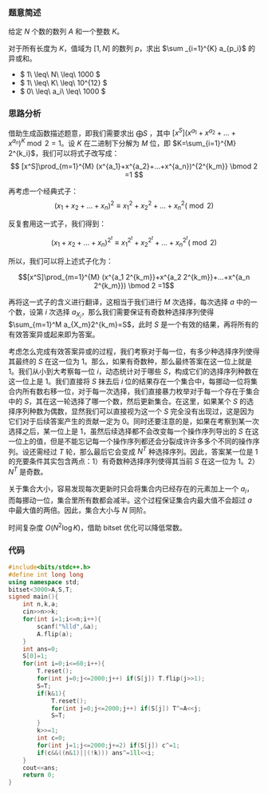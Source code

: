 ### 题意简述

给定 $N$ 个数的数列 $A$ 和一个整数 $K$。

对于所有长度为 $K$，值域为 $[1,N]$ 的数列 $p$，求出 $\sum _{i=1}^{K} a_{p_i}$ 的异或和。

- $ 1\ \leq\ N\ \leq\ 1000 $
- $ 1\ \leq\ K\ \leq\ 10^{12} $
- $ 0\ \leq\ a_i\ \leq\ 1000 $

### 思路分析
借助生成函数描述题意，即我们需要求出 $\bigoplus S$ ，其中 $[x^S](x^{a_1}+x^{a_2}+…+x^{a_n})^K \bmod 2=1$。设 $K$ 在二进制下分解为 $M$ 位，即 $K=\sum_{i=1}^{M} 2^{k_i}$，我们可以将式子改写成：
$$
[x^S]\prod_{m=1}^{M} (x^{a_1}+x^{a_2}+…+x^{a_n})^{2^{k_m}} \bmod 2 =1
$$

再考虑一个经典式子：
$$
(x_1+x_2+…+x_n)^2\equiv x_1^2+x_2^2+…+x_n^2 (\bmod 2)
$$

反复套用这一式子，我们得到：

$$
(x_1+x_2+…+x_n)^{2^t} \equiv x_1^{2^t}+x_2^{2^t}+…+x_n^{2^t} (\bmod 2)
$$

所以，我们可以将上述式子化为：

$$[x^S]\prod_{m=1}^{M} (x^{a_1 2^{k_m}}+x^{a_2 2^{k_m}}+…+x^{a_n 2^{k_m}}) \bmod 2 =1$$

再将这一式子的含义进行翻译，这相当于我们进行 $M$ 次选择，每次选择 $a$ 中的一个数，设第 $i$ 次选择 $a_{X_i}$，那么我们需要保证有奇数种选择序列使得 $\sum_{m=1}^M a_{X_m}2^{k_m}=S$，此时 $S$ 是一个有效的结果，再将所有的有效答案异或起来即为答案。

考虑怎么完成有效答案异或的过程，我们考察对于每一位，有多少种选择序列使得其最终的 $S$ 在这一位为 $1$。那么，如果有奇数种，那么最终答案在这一位上就是 $1$。我们从小到大考察每一位 $i$，动态统计对于哪些 $S$，构成它们的选择序列种数在这一位上是 $1$。我们直接将 $S$ 抹去后 $i$ 位的结果存在一个集合中，每挪动一位将集合内所有数右移一位，对于每一次选择，我们直接暴力枚举对于每一个存在于集合中的 $S$，其在这一轮选择了哪一个数，然后更新集合。在这里，如果某个 $S$ 的选择序列种数为偶数，显然我们可以直接视为这一个 $S$ 完全没有出现过，这是因为它们对于后续答案产生的贡献一定为 $0$。同时还要注意的是，如果在考察到某一次选择之后，某一位上是 $1$，虽然后续选择都不会改变每一个操作序列导出的 $S$ 在这一位上的值，但是不能忘记每一个操作序列都还会分裂成许许多多个不同的操作序列。设还需经过 $T$ 轮，那么最后它会变成 $N^T$ 种选择序列。因此，答案某一位是 $1$ 的充要条件其实包含两点：1）有奇数种选择序列使得其当前 $S$ 在这一位为 $1$。2） $N^T$ 是奇数。

关于集合大小，容易发现每次更新时只会将集合内已经存在的元素加上一个 $a_i$，而每挪动一位，集合里所有数都会减半。这个过程保证集合内最大值不会超过 $a$ 中最大值的两倍。因此，集合大小与 $N$ 同阶。

时间复杂度 $O(N^2\log K)$，借助 bitset 优化可以降低常数。

### 代码

```cpp
#include<bits/stdc++.h>
#define int long long
using namespace std;
bitset<3000>A,S,T;
signed main(){
	int n,k,a;
	cin>>n>>k;
	for(int i=1;i<=n;i++){
		scanf("%lld",&a);
		A.flip(a);
	}
	int ans=0;
	S[0]=1;
	for(int i=0;i<=60;i++){
		T.reset();
		for(int j=0;j<=2000;j++) if(S[j]) T.flip(j>>1); 
		S=T;
		if(k&1){
			T.reset();
			for(int j=0;j<=2000;j++) if(S[j]) T^=A<<j;
			S=T;
		}
		k>>=1;
		int c=0;
		for(int j=1;j<=2000;j+=2) if(S[j]) c^=1;
		if(c&&((n&1)||(!k))) ans^=1ll<<i;
	}
	cout<<ans;
	return 0;
}

```